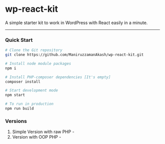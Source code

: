 # wp-react-kit
A simple starter kit to work in WordPress with React easily in a minute.

----

### Quick Start
```sh
# Clone the Git repository
git clone https://github.com/ManiruzzamanAkash/wp-react-kit.git

# Install node module packages
npm i

# Install PHP-composer dependencies [It's empty]
composer install

# Start development mode
npm start

# To run in production
npm run build
```

### Versions
1. Simple Version with raw PHP -
1. Version with OOP PHP -